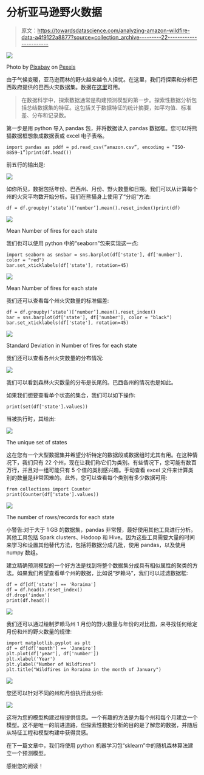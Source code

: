 # 分析亚马逊野火数据

> 原文：<https://towardsdatascience.com/analyzing-amazon-wildfire-data-a4f9122a8877?source=collection_archive---------22----------------------->

![](img/f089c437e142caf506aa82220c6f5980.png)

Photo by [Pixabay](https://www.pexels.com/@pixabay) on [Pexels](https://www.pexels.com/photo/backlit-breathing-apparatus-danger-dangerous-279979/)

由于气候变暖，亚马逊雨林的野火越来越令人担忧。在这里，我们将探索和分析巴西政府提供的巴西火灾数据集。数据在[这里](https://www.kaggle.com/gustavomodelli/forest-fires-in-brazil)可用。

> 在数据科学中，探索数据通常是构建预测模型的第一步。探索性数据分析包括总结数据集的特征。这包括关于数据特征的统计摘要，如平均值、标准差、分布和记录数。

第一步是用 python 导入 pandas 包，并将数据读入 pandas 数据框。您可以将熊猫数据框想象成数据表或 excel 电子表格。

```
import pandas as pddf = pd.read_csv(“amazon.csv”, encoding = “ISO-8859–1”)print(df.head())
```

前五行的输出是:

![](img/9bfd4bf920cc8d492ed4c10a52058890.png)

如你所见，数据包括年份、巴西州、月份、野火数量和日期。我们可以从计算每个州的火灾平均数开始分析。我们在熊猫身上使用了“分组”方法:

```
df = df.groupby(‘state’)[‘number’].mean().reset_index()print(df)
```

![](img/59c94c6a8bbc51fbbc6c9e9753a3c34e.png)

Mean Number of fires for each state

我们也可以使用 python 中的“seaborn”包来实现这一点:

```
import seaborn as snsbar = sns.barplot(df['state'], df['number'], color = "red")
bar.set_xticklabels(df['state'], rotation=45)
```

![](img/8374f20e471f7838cb76829df97501e2.png)

Mean Number of fires for each state

我们还可以查看每个州火灾数量的标准偏差:

```
df = df.groupby(‘state’)[‘number’].mean().reset_index()
bar = sns.barplot(df['state'], df['number'], color = "black")
bar.set_xticklabels(df['state'], rotation=45)
```

![](img/d23a711ca6a2aede42afe09d521cbe2f.png)

Standard Deviation in Number of fires for each state

我们还可以查看各州火灾数量的分布情况:

![](img/870b9d130f528d403998ab57cd8564e8.png)

我们可以看到森林火灾数量的分布是长尾的。巴西各州的情况也是如此。

如果我们想要查看单个状态的集合，我们可以如下操作:

```
print(set(df['state'].values))
```

当被执行时，其给出:

![](img/96b8b0b7c545a68ab5f6d2571a38b3a2.png)

The unique set of states

这在您有一个大型数据集并希望分析特定的数据段或数据组时尤其有用。在这种情况下，我们只有 22 个州，现在让我们称它们为类别。有些情况下，您可能有数百万行，并且对一组可能只有 5 个值的类别感兴趣。手动查看 excel 文件来计算类别的数量是非常困难的。此外，您可以查看每个类别有多少数据可用:

```
from collections import Counter 
print(Counter(df['state'].values))
```

![](img/3b4f33bfbf3478f67f4fdc06e08c05d8.png)

The number of rows/records for each state

小警告:对于大于 1 GB 的数据集，pandas 非常慢，最好使用其他工具进行分析。其他工具包括 Spark clusters、Hadoop 和 Hive。因为这些工具需要大量的时间来学习和设置其他替代方法，包括将数据分成几批，使用 pandas，以及使用 numpy 数组。

建立精确预测模型的一个好方法是找到将整个数据集分成具有相似属性的聚类的方法。如果我们希望查看单个州的数据，比如说“罗赖马”，我们可以过滤数据框:

```
df = df[df['state'] == 'Roraima']
df = df.head().reset_index()
df.drop('index')
print(df.head())
```

![](img/2ea03ed3990159699c42d9ad50796d16.png)

我们还可以通过绘制罗赖马州 1 月份的野火数量与年份的对比图，来寻找任何给定月份和州的野火数量的规律:

```
import matplotlib.pyplot as plt
df = df[df['month'] == 'Janeiro']
plt.plot(df['year'], df['number'])
plt.xlabel('Year')
plt.ylabel("Number of Wildfires")
plt.title("Wildfires in Roraima in the month of January")
```

![](img/75db9279c87a446d9c7b2b51e3c6dd17.png)

您还可以针对不同的州和月份执行此分析:

![](img/e9b6d2594b349e8a97ccf74d3921d654.png)

这将为您的模型构建过程提供信息。一个有趣的方法是为每个州和每个月建立一个模型。这不是唯一的前进道路，但探索性数据分析的目的是了解您的数据，并随后从特征工程和模型构建中获得灵感。

在下一篇文章中，我们将使用 python 机器学习包“sklearn”中的随机森林算法建立一个预测模型。

感谢您的阅读！